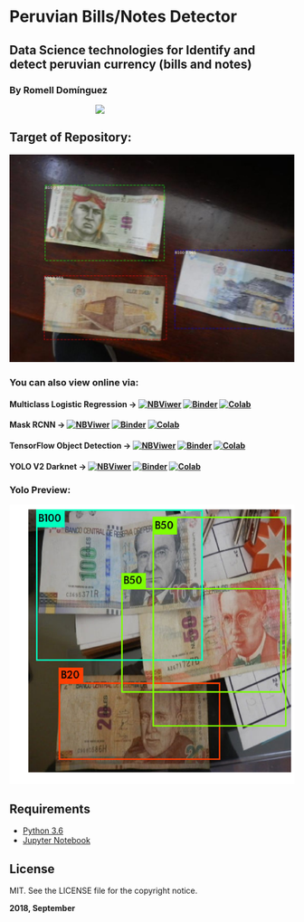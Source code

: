 # Peruvian Bills/Notes Detector

## Data Science technologies for Identify and detect peruvian currency (bills and notes)

### By Romell Domínguez
[![](https://raw.githubusercontent.com/romellfudi/assets/master/favicon.ico#favico)](https://www.romellfudi.com/)

## Target of Repository:
![](preview/target_image.jpg)

### You can also view online via:

#### Multiclass Logistic Regression -> [![NBViwer](https://img.shields.io/badge/display-nbviwer-blue.svg)](http://nbviewer.jupyter.org/github/romellfudi/dataset_currency/blob/master/Jose_Taquia_All_TransferLearning_LRMultiClass_saveload.ipynb) [![Binder](https://mybinder.org/badge.svg)](https://mybinder.org/v2/gh/romellfudi/dataset_currency/master?filepath=Jose_Taquia_All_TransferLearning_LRMultiClass_saveload.ipynb) [![Colab](https://colab.research.google.com/assets/colab-badge.svg)](https://colab.research.google.com/github/romellfudi/dataset_currency/blob/master/Jose_Taquia_All_TransferLearning_LRMultiClass_saveload.ipynb)

#### Mask RCNN -> [![NBViwer](https://img.shields.io/badge/display-nbviwer-blue.svg)](http://nbviewer.jupyter.org/github/romellfudi/dataset_currency/blob/master/Mask_RCNN_worked.ipynb) [![Binder](https://mybinder.org/badge.svg)](https://mybinder.org/v2/gh/romellfudi/dataset_currency/master?filepath=Mask_RCNN_worked.ipynb) [![Colab](https://colab.research.google.com/assets/colab-badge.svg)](https://colab.research.google.com/github/romellfudi/dataset_currency/blob/master/Mask_RCNN_worked.ipynb)

#### TensorFlow Object Detection -> [![NBViwer](https://img.shields.io/badge/display-nbviwer-blue.svg)](http://nbviewer.jupyter.org/github/romellfudi/dataset_currency/blob/master/Peruvian_Detect_Multiple_Bills_2_rates.ipynb) [![Binder](https://mybinder.org/badge.svg)](https://mybinder.org/v2/gh/romellfudi/dataset_currency/master?filepath=Peruvian_Detect_Multiple_Bills_2_rates.ipynb) [![Colab](https://colab.research.google.com/assets/colab-badge.svg)](https://colab.research.google.com/github/romellfudi/dataset_currency/blob/master/Peruvian_Detect_Multiple_Bills_2_rates.ipynb)

#### YOLO V2 Darknet -> [![NBViwer](https://img.shields.io/badge/display-nbviwer-blue.svg)](http://nbviewer.jupyter.org/github/romellfudi/dataset_currency/blob/master/yolo_v2_tiny-bills.ipynb) [![Binder](https://mybinder.org/badge.svg)](https://mybinder.org/v2/gh/romellfudi/dataset_currency/master?filepath=yolo_v2_tiny-bills.ipynb) [![Colab](https://colab.research.google.com/assets/colab-badge.svg)](https://colab.research.google.com/github/romellfudi/dataset_currency/blob/master/yolo_v2_tiny-bills.ipynb)

### Yolo Preview:
![](preview/yolo.png)

## Requirements

* [Python 3.6](https://www.python.org/downloads/release/python-360/)
* [Jupyter Notebook](http://jupyter.org/)

## License

MIT. See the LICENSE file for the copyright notice.

**2018, September**

<style>
img[src*='#favico'] { 
    width:200px;
    display: block;
    margin: auto;
}
</style>